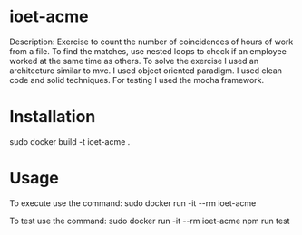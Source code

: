 # ioet-acme
Description: Exercise to count the number of coincidences of hours of work from a file.
To find the matches, use nested loops to check if an employee worked at the same time as others.
To solve the exercise I used an architecture similar to mvc.
I used object oriented paradigm.
I used clean code and solid techniques.
For testing I used the mocha framework.

# Installation
sudo docker build -t  ioet-acme .
# Usage
To execute use the command:
sudo docker run -it --rm ioet-acme

To test use the command:
sudo docker run -it --rm ioet-acme npm run test



